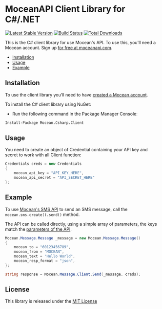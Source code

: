 MoceanAPI Client Library for C#/.NET
============================
[![Latest Stable Version](https://img.shields.io/nuget/v/Mocean.Csharp.Client.svg)](https://www.nuget.org/packages/Mocean.Csharp.Client/)
[![Build Status](https://travis-ci.org/MoceanAPI/mocean-sdk-dotnet.svg?branch=master)](https://travis-ci.org/MoceanAPI/mocean-sdk-dotnet)
[![Total Downloads](https://img.shields.io/nuget/dt/Mocean.Csharp.Client.svg)](https://www.nuget.org/packages/Mocean.Csharp.Client/)

This is the C# client library for use Mocean's API. To use this, you'll need a Mocean account. Sign up [for free at 
moceanapi.com][signup].

 * [Installation](#installation)
 * [Usage](#usage)
 * [Example](#example)

## Installation

To use the client library you'll need to have [created a Mocean account][signup]. 

To install the C# client library using NuGet:

 - Run the following command in the Package Manager Console:

```bash
Install-Package Mocean.Csharp.Client
```

## Usage

You need to create an object of Credential containing your API key and secret to work with all Client function:

```csharp
Credentials creds = new Credentials
{
    mocean_api_key = "API_KEY_HERE",
    mocean_api_secret = "API_SECRET_HERE"
};
```

## Example

To use [Mocean's SMS API][doc_sms] to send an SMS message, call the `mocean.sms.create().send()` method.

The API can be called directly, using a simple array of parameters, the keys match the [parameters of the API][doc_sms].

```csharp
Mocean.Message.Message _message = new Mocean.Message.Message()
{
    mocean_to = "60123456789",
    mocean_from = "MOCEAN",
    mocean_text = "Hello World",
    mocean_resp_format = "json",
};

string response = Mocean.Message.Client.Send(_message, creds);
```

## License

This library is released under the [MIT License][license]

[signup]: https://dashboard.moceanapi.com/register?medium=github&campaign=sdk-csharp
[doc_sms]: https://docs.moceanapi.com/?csharp#send-sms
[doc_inbound]: https://docs.moceanapi.com/?csharp#receive-sms
[doc_verify]: https://docs.moceanapi.com/?csharp#overview-3
[license]: LICENSE.md
